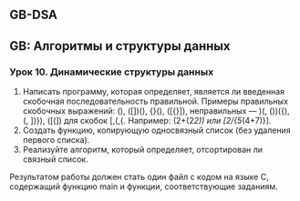 ## GB-DSA
## GB: Алгоритмы и структуры данных

### Урок 10. Динамические структуры данных

1. Написать программу, которая определяет, является ли введенная скобочная последовательность правильной. Примеры правильных скобочных выражений: (), ([])(), {}(), ([{}]), неправильных — )(, ())({), (, ])}), ([(]) для скобок [,(,{. Например: (2+(2*2)) или [2/{5*(4+7)}].
2. Создать функцию, копирующую односвязный список (без удаления первого списка).
3. Реализуйте алгоритм, который определяет, отсортирован ли связный список.

Результатом работы должен стать один файл с кодом на языке С, содержащий функцию main и функции, соответствующие заданиям.
